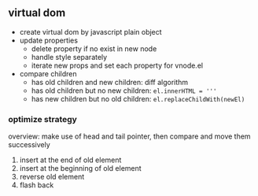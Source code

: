 ## virtual dom
* create virtual dom by javascript plain object
* update properties
  * delete property if no exist in new node
  * handle style separately
  * iterate new props and set each property for vnode.el
* compare children
  * has old children and new children: diff algorithm
  * has old children but no new children: `el.innerHTML = '''`
  * has new children but no old children: `el.replaceChildWith(newEl)`
  
### optimize strategy
overview: make use of head and tail pointer, then compare and move them successively

1. insert at the end of old element
2. insert at the beginning of old element
3. reverse old element
4. flash back
